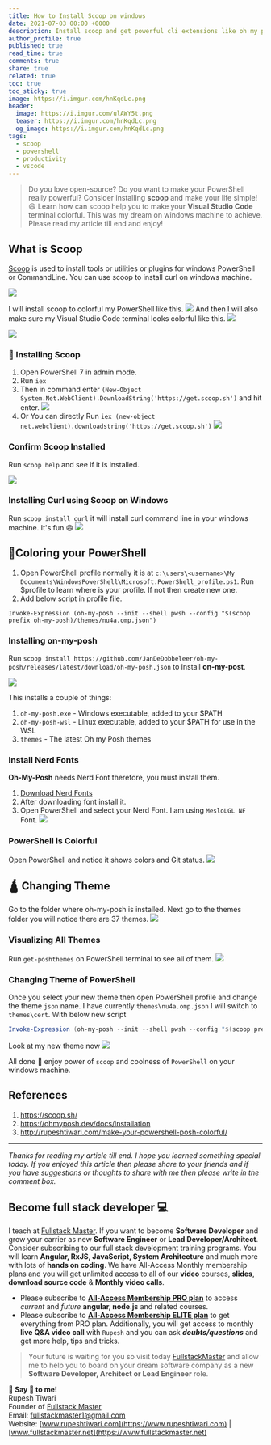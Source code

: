 ```yaml
---
title: How to Install Scoop on windows
date: 2021-07-03 00:00 +0000
description: Install scoop and get powerful cli extensions like oh my posh and make your windows PowerShell prompt colorful.
author_profile: true
published: true
read_time: true
comments: true
share: true
related: true
toc: true
toc_sticky: true
image: https://i.imgur.com/hnKqdLc.png
header:
  image: https://i.imgur.com/ulAWY5t.png
  teaser: https://i.imgur.com/hnKqdLc.png
  og_image: https://i.imgur.com/hnKqdLc.png
tags:
  - scoop
  - powershell
  - productivity
  - vscode
---
```


> Do you love open-source? Do you want to make your PowerShell really powerful? Consider installing **scoop** and make your life simple! 😄 Learn how can scoop help you to make your **Visual Studio Code** terminal colorful. This was my dream on windows machine to achieve. Please read my article till end and enjoy!

## What is Scoop

[Scoop](https://scoop.sh/) is used to install tools or utilities or plugins for windows PowerShell or CommandLine. You can use scoop to install curl on windows machine.

![](https://imgur.com/w1X3139.png)

I will install scoop to colorful my PowerShell like this.
![](https://imgur.com/rUjIDfd.png)
And then I will also make sure my Visual Studio Code terminal looks colorful like this.
![](https://imgur.com/MVL0Si3.png)

![](https://imgur.com/XVf7nQM.gif)

### 🦂 Installing Scoop

1. Open PowerShell 7 in admin mode.
2. Run `iex`
3. Then in command enter `(New-Object System.Net.WebClient).DownloadString('https://get.scoop.sh')` and hit enter. ![](https://imgur.com/QJ2gNWY.png)
4. Or You can directly Run `iex (new-object net.webclient).downloadstring('https://get.scoop.sh')`
   ![](https://imgur.com/s3NCn8m.png)

### Confirm Scoop Installed

Run `scoop help` and see if it is installed.

![](https://imgur.com/5JXukJD.png)

### Installing Curl using Scoop on Windows

Run `scoop install curl` it will install curl command line in your windows machine. It's fun 😄
![](https://imgur.com/w1X3139.png)

## 🥇Coloring your PowerShell

1. Open PowerShell profile normally it is at `c:\users\<username>\My Documents\WindowsPowerShell\Microsoft.PowerShell_profile.ps1`. Run $profile to learn where is your profile. If not then create new one.
2. Add below script in profile file.

```shell
Invoke-Expression (oh-my-posh --init --shell pwsh --config "$(scoop prefix oh-my-posh)/themes/nu4a.omp.json")
```

### Installing on-my-posh

Run `scoop install https://github.com/JanDeDobbeleer/oh-my-posh/releases/latest/download/oh-my-posh.json` to install **on-my-post**.

![](https://imgur.com/2X3fbbH.png)

This installs a couple of things:

1. `oh-my-posh.exe` - Windows executable, added to your $PATH
2. `oh-my-posh-wsl` - Linux executable, added to your $PATH for use in the WSL
3. `themes` - The latest Oh my Posh themes

### Install Nerd Fonts

**Oh-My-Posh** needs Nerd Font therefore, you must install them.

1. [Download Nerd Fonts](https://www.nerdfonts.com/font-downloads)
2. After downloading font install it.
3. Open PowerShell and select your Nerd Font. I am using `MesloLGL NF` Font.
   ![](https://imgur.com/BFgpANA.png)

### PowerShell is Colorful

Open PowerShell and notice it shows colors and Git status.
![](https://imgur.com/zIN7HRH.png)

## 🛕 Changing Theme

Go to the folder where oh-my-posh is installed. Next go to the themes folder you will notice there are 37 themes.
![](https://imgur.com/4MNcEBm.png)

### Visualizing All Themes

Run `get-poshthemes` on PowerShell terminal to see all of them.
![](https://imgur.com/XVf7nQM.gif)

### Changing Theme of PowerShell

Once you select your new theme then open PowerShell profile and change the theme `json` name. I have currently `themes\nu4a.omp.json` I will switch to `themes\cert`. With below new script

```powershell
Invoke-Expression (oh-my-posh --init --shell pwsh --config "$(scoop prefix oh-my-posh)/themes/cert.omp.json")👈

```

Look at my new theme now ![](https://imgur.com/p6wHB52.png)

All done 🎉 enjoy power of `scoop` and coolness of `PowerShell` on your windows machine.

## References

1. https://scoop.sh/
2. https://ohmyposh.dev/docs/installation
3. http://rupeshtiwari.com/make-your-powershell-posh-colorful/

---

_Thanks for reading my article till end. I hope you learned something special today. If you enjoyed this article then please share to your friends and if you have suggestions or thoughts to share with me then please write in the comment box._

## Become full stack developer 💻

I teach at [Fullstack Master](https://www.fullstackmaster.net). If you want to become **Software Developer** and grow your carrier as new **Software Engineer** or **Lead Developer/Architect**. Consider subscribing to our full stack development training programs. You will learn **Angular, RxJS, JavaScript, System Architecture** and much more with lots of **hands on coding**. We have All-Access Monthly membership plans and you will get unlimited access to all of our **video** courses, **slides**, **download source code** & **Monthly video calls**.

- Please subscribe to **[All-Access Membership PRO plan](https://www.fullstackmaster.net/pro)** to access _current_ and _future_ **angular, node.js** and related courses.
- Please subscribe to **[All-Access Membership ELITE plan](https://www.fullstackmaster.net/elite)** to get everything from PRO plan. Additionally, you will get access to monthly **live Q&A video call** with `Rupesh` and you can ask **_doubts/questions_** and get more help, tips and tricks.

> Your future is waiting for you so visit today [FullstackMaster](www.fullstackmaster.net) and allow me to help you to board on your dream software company as a new **Software Developer, Architect or Lead Engineer** role.

**💖 Say 👋 to me!**
<br>Rupesh Tiwari
<br>Founder of [Fullstack Master](https://www.fullstackmaster.net)
<br>Email: <a href="mailto:fullstackmaster1@gmail.com?subject=Hi">fullstackmaster1@gmail.com</a>
<br>Website: [www.rupeshtiwari.com](https://www.rupeshtiwari.com) | [www.fullstackmaster.net](https://www.fullstackmaster.net)

